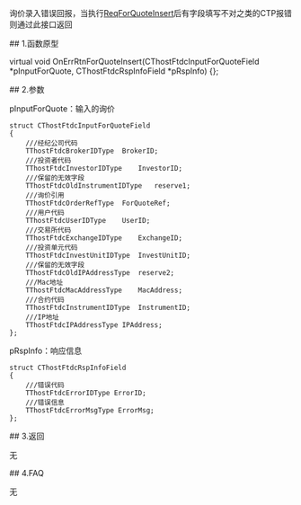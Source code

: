 <p>询价录入错误回报，当执行<a href="../../CTHOSTFTDCTRADERSPI/REQFORQUOTEINSERT/">ReqForQuoteInsert</a>后有字段填写不对之类的CTP报错则通过此接口返回</p>
<span class="anchor" id="d075edb8-4c7f-4cda-9a59-ba98f83cc415"></span>
## 1.函数原型
<p>virtual void OnErrRtnForQuoteInsert(CThostFtdcInputForQuoteField *pInputForQuote, CThostFtdcRspInfoField *pRspInfo) {};</p>
<span class="anchor" id="6146b9c6-d640-45d5-84fa-145b3d55bf48"></span>
## 2.参数
<p>pInputForQuote：输入的询价</p>
<pre><code>struct CThostFtdcInputForQuoteField
{
    ///经纪公司代码
    TThostFtdcBrokerIDType  BrokerID;
    ///投资者代码
    TThostFtdcInvestorIDType    InvestorID;
    ///保留的无效字段
    TThostFtdcOldInstrumentIDType   reserve1;
    ///询价引用
    TThostFtdcOrderRefType  ForQuoteRef;
    ///用户代码
    TThostFtdcUserIDType    UserID;
    ///交易所代码
    TThostFtdcExchangeIDType    ExchangeID;
    ///投资单元代码
    TThostFtdcInvestUnitIDType  InvestUnitID;
    ///保留的无效字段
    TThostFtdcOldIPAddressType  reserve2;
    ///Mac地址
    TThostFtdcMacAddressType    MacAddress;
    ///合约代码
    TThostFtdcInstrumentIDType  InstrumentID;
    ///IP地址
    TThostFtdcIPAddressType IPAddress;
};
</code></pre>
<p>pRspInfo：响应信息</p>
<pre><code>struct CThostFtdcRspInfoField
{
    ///错误代码
    TThostFtdcErrorIDType ErrorID;
    ///错误信息
    TThostFtdcErrorMsgType ErrorMsg;
};
</code></pre>
<span class="anchor" id="d188edeb-eccb-4e8a-9591-480eae027fc6"></span>
## 3.返回
<p>无</p>
<span class="anchor" id="ec6d33ea-62e8-4536-9a9b-3f35e2c0b1cb"></span>
## 4.FAQ
<p>无</p>
